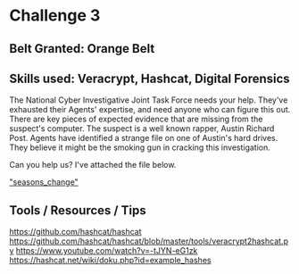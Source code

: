 # Challenge 3

## Belt Granted: Orange Belt
## Skills used: Veracrypt, Hashcat, Digital Forensics

The National Cyber Investigative Joint Task Force needs your help. They've exhausted their Agents' expertise, and need anyone who can figure this out. There are key pieces of expected evidence that are missing from the suspect's computer. The suspect is a well known rapper, Austin Richard Post. Agents have identified a strange file on one of Austin's hard drives. They believe it might be the smoking gun in cracking this investigation.

Can you help us? I've attached the file below.

["seasons_change"](seasons_change)

## Tools / Resources / Tips


https://github.com/hashcat/hashcat
https://github.com/hashcat/hashcat/blob/master/tools/veracrypt2hashcat.py
https://www.youtube.com/watch?v=-tJYN-eG1zk
https://hashcat.net/wiki/doku.php?id=example_hashes